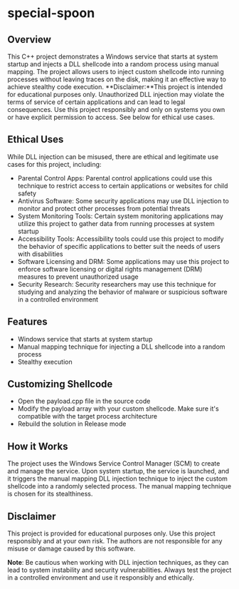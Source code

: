 # special-spoon
## Overview

This C++ project demonstrates a Windows service that starts at system startup and injects a DLL shellcode into a random process using manual mapping. The project allows users to inject custom shellcode into running processes without leaving traces on the disk, making it an effective way to achieve stealthy code execution.
**Disclaimer:**This project is intended for educational purposes only. Unauthorized DLL injection may violate the terms of service of certain applications and can lead to legal consequences. Use this project responsibly and only on systems you own or have explicit permission to access. See below for ethical use cases.

## Ethical Uses

While DLL injection can be misused, there are ethical and legitimate use cases for this project, including:

- Parental Control Apps: Parental control applications could use this technique to restrict access to certain applications or websites for child safety
- Antivirus Software: Some security applications may use DLL injection to monitor and protect other processes from potential threats
- System Monitoring Tools: Certain system monitoring applications may utilize this project to gather data from running processes at system startup
- Accessibility Tools: Accessibility tools could use this project to modify the behavior of specific applications to better suit the needs of users with disabilities
- Software Licensing and DRM: Some applications may use this project to enforce software licensing or digital rights management (DRM) measures to prevent unauthorized usage
- Security Research: Security researchers may use this technique for studying and analyzing the behavior of malware or suspicious software in a controlled environment

## Features

- Windows service that starts at system startup
- Manual mapping technique for injecting a DLL shellcode into a random process
- Stealthy execution

## Customizing Shellcode

- Open the payload.cpp file in the source code
- Modify the payload array with your custom shellcode. Make sure it's compatible with the target process architecture
- Rebuild the solution in Release mode

## How it Works

The project uses the Windows Service Control Manager (SCM) to create and manage the service. Upon system startup, the service is launched, and it triggers the manual mapping DLL injection technique to inject the custom shellcode into a randomly selected process. The manual mapping technique is chosen for its stealthiness.

## Disclaimer

This project is provided for educational purposes only. Use this project responsibly and at your own risk. The authors are not responsible for any misuse or damage caused by this software.

**Note**: Be cautious when working with DLL injection techniques, as they can lead to system instability and security vulnerabilities. Always test the project in a controlled environment and use it responsibly and ethically.
